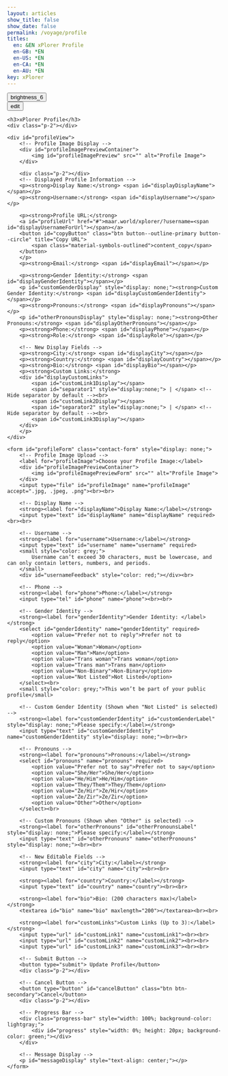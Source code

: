 ```yaml
---
layout: articles
show_title: false
show_date: false
permalink: /voyage/profile
titles:
  en: &EN xPlorer Profile
  en-GB: *EN
  en-US: *EN
  en-CA: *EN
  en-AU: *EN
key: xPlorer
---
```


<div class="p-5"></div>

<div class="form-container">
    <div class="button-container">
        <div class="back-button-container">
            <a href="/voyage" title="Voyage">
                <button id="backButton" class="btn button--outline-primary button--circle">
                    <span class="material-symbols-outlined">brightness_6</span>
                </button>
            </a>
        </div>
    <div class="edit-button-container">
        <button id="editButton" class="btn button--outline-primary button--circle" title="Edit Profile" data-mode="view">
            <span class="material-symbols-outlined" id="editButtonIcon">edit</span> 
        </button>
    </div>
    </div>

    <h3>xPlorer Profile</h3>
    <div class="p-2"></div>

    <div id="profileView">
        <!-- Profile Image Display -->
        <div id="profileImagePreviewContainer">
            <img id="profileImagePreview" src="" alt="Profile Image">
        </div>

        <div class="p-2"></div>
        <!-- Displayed Profile Information -->
        <p><strong>Display Name:</strong> <span id="displayDisplayName"></span></p>
        <p><strong>Username:</strong> <span id="displayUsername"></span></p>

        <p><strong>Profile URL:</strong> 
        <a id="profileUrl" href="#">maar.world/xplorer/?username=<span id="displayUsernameForUrl"></span></a>
        <button id="copyButton" class="btn button--outline-primary button--circle" title="Copy URL">
            <span class="material-symbols-outlined">content_copy</span>
        </button>
        </p>
        <p><strong>Email:</strong> <span id="displayEmail"></span></p>

        <p><strong>Gender Identity:</strong> <span id="displayGenderIdentity"></span></p>
        <p id="customGenderDisplay" style="display: none;"><strong>Custom Gender Identity:</strong> <span id="displayCustomGenderIdentity"></span></p>
        <p><strong>Pronouns:</strong> <span id="displayPronouns"></span></p>
        <p id="otherPronounsDisplay" style="display: none;"><strong>Other Pronouns:</strong> <span id="displayOtherPronouns"></span></p>
        <p><strong>Phone:</strong> <span id="displayPhone"></span></p>
        <p><strong>Role:</strong> <span id="displayRole"></span></p>

        <!-- New Display Fields -->
        <p><strong>City:</strong> <span id="displayCity"></span></p>
        <p><strong>Country:</strong> <span id="displayCountry"></span></p>
        <p><strong>Bio:</strong> <span id="displayBio"></span></p>
        <p><strong>Custom Links:</strong>
        <div id="displayCustomLinks">
            <span id="customLink1Display"></span>
            <span id="separator1" style="display:none;"> | </span> <!-- Hide separator by default --><br>
            <span id="customLink2Display"></span>
            <span id="separator2" style="display:none;"> | </span> <!-- Hide separator by default --><br>
            <span id="customLink3Display"></span>
        </div>
        </p>
    </div>

    <form id="profileForm" class="contact-form" style="display: none;">
        <!-- Profile Image Upload -->
        <label for="profileImage">Choose your Profile Image:</label>
        <div id="profileImagePreviewContainer">
            <img id="profileImagePreviewForm" src="" alt="Profile Image">
        </div>
        <input type="file" id="profileImage" name="profileImage" accept=".jpg, .jpeg, .png"><br><br>

        <!-- Display Name -->
        <strong><label for="displayName">Display Name:</label></strong>
        <input type="text" id="displayName" name="displayName" required><br><br>

        <!-- Username -->
        <strong><label for="username">Username:</label></strong>
        <input type="text" id="username" name="username" required>
        <small style="color: grey;">
            Username can’t exceed 30 characters, must be lowercase, and can only contain letters, numbers, and periods.
        </small>
        <div id="usernameFeedback" style="color: red;"></div><br>
        
        <!-- Phone -->
        <strong><label for="phone">Phone:</label></strong>
        <input type="tel" id="phone" name="phone"><br><br>

        <!-- Gender Identity -->
        <strong><label for="genderIdentity">Gender Identity: </label></strong>         
        <select id="genderIdentity" name="genderIdentity" required>
            <option value="Prefer not to reply">Prefer not to reply</option>
            <option value="Woman">Woman</option>
            <option value="Man">Man</option>
            <option value="Trans woman">Trans woman</option>
            <option value="Trans man">Trans man</option>
            <option value="Non-Binary">Non-Binary</option>
            <option value="Not Listed">Not Listed</option>
        </select><br>
        <small style="color: grey;">This won’t be part of your public profile</small>
        
        <!-- Custom Gender Identity (Shown when "Not Listed" is selected) -->
        <strong><label for="customGenderIdentity" id="customGenderLabel" style="display: none;">Please specify:</label></strong>
        <input type="text" id="customGenderIdentity" name="customGenderIdentity" style="display: none;"><br><br>

        <!-- Pronouns -->
        <strong><label for="pronouns">Pronouns:</label></strong>
        <select id="pronouns" name="pronouns" required>
            <option value="Prefer not to say">Prefer not to say</option>
            <option value="She/Her">She/Her</option>
            <option value="He/Him">He/Him</option>
            <option value="They/Them">They/Them</option>
            <option value="Ze/Hir">Ze/Hir</option>
            <option value="Ze/Zir">Ze/Zir</option>
            <option value="Other">Other</option>
        </select><br>

        <!-- Custom Pronouns (Shown when "Other" is selected) -->
        <strong><label for="otherPronouns" id="otherPronounsLabel" style="display: none;">Please specify:</label></strong>
        <input type="text" id="otherPronouns" name="otherPronouns" style="display: none;"><br><br>

        <!-- New Editable Fields -->
        <strong><label for="city">City:</label></strong>
        <input type="text" id="city" name="city"><br><br>

        <strong><label for="country">Country:</label></strong>
        <input type="text" id="country" name="country"><br><br>

        <strong><label for="bio">Bio: (200 characters max)</label></strong>
        <textarea id="bio" name="bio" maxlength="200"></textarea><br><br>

        <strong><label for="customLinks">Custom Links (Up to 3):</label></strong>
        <input type="url" id="customLink1" name="customLink1"><br><br>
        <input type="url" id="customLink2" name="customLink2"><br><br>
        <input type="url" id="customLink3" name="customLink3"><br><br>

        <!-- Submit Button -->
        <button type="submit"> Update Profile</button>
        <div class="p-2"></div>

        <!-- Cancel Button -->
        <button type="button" id="cancelButton" class="btn btn-secondary">Cancel</button>
        <div class="p-2"></div>

        <!-- Progress Bar -->
        <div class="progress-bar" style="width: 100%; background-color: lightgray;">
            <div id="progress" style="width: 0%; height: 20px; background-color: green;"></div>
        </div>

        <!-- Message Display -->
        <p id="messageDisplay" style="text-align: center;"></p>
    </form>
</div>

<script>
document.addEventListener('DOMContentLoaded', function() {
    const userId = localStorage.getItem('userId');
    let originalProfileImage = '';
    let currentUsername = ''; // To store the current username
    let isEditMode = false; // State variable to track current mode

    // Fetch profile data using the global fetchDataWithCache function
    fetchUserProfile(userId);

    async function fetchUserProfile(userId, forceRefresh = false) {
        const cacheKey = `profile_${userId}`;
        try {
            const data = await fetchDataWithCache(
                `http://media.maar.world:3001/api/profile?userId=${userId}`,
                cacheKey,
                5, // Cache for 5 minutes
                forceRefresh // Allow forcing a refresh
            );
            populateUserProfile(data);
        } catch (error) {
            console.error('Error fetching user data:', error);
            document.getElementById('messageDisplay').innerText = 'Error fetching user data. Please try again.';
        }
    }

    function populateUserProfile(data) {
        // Store the original username
        currentUsername = data.username || '';

        // Populate display fields
        document.getElementById('displayUsername').innerText = data.username || '';
        document.getElementById('displayUsernameForUrl').innerText = data.username || '';
        document.getElementById('profileUrl').href = `https://maar.world/xplorer/?username=${data.username || ''}`;
        document.getElementById('displayEmail').innerText = data.email || '';
        document.getElementById('displayPhone').innerText = data.phone || 'Not provided';
        document.getElementById('displayRole').innerText = data.role || 'Not provided';

        // Populate form fields for edit mode
        document.getElementById('displayName').value = data.displayName || ''; // Corrected from innerText to value
        document.getElementById('username').value = data.username || '';
        document.getElementById('phone').value = data.phone || '';

        // Handle gender identity and pronouns
        handleCustomFields(data);

        // Display the profile image
        if (data.profileImage) {
            originalProfileImage = `https://media.maar.world${data.profileImage}`;
            document.getElementById('profileImagePreview').src = originalProfileImage;
            document.getElementById('profileImagePreviewForm').src = originalProfileImage;
            document.getElementById('profileImagePreview').style.display = 'block';
            document.getElementById('profileImagePreviewForm').style.display = 'block';
        } else {
            document.getElementById('profileImagePreview').style.display = 'none';
            document.getElementById('profileImagePreviewForm').style.display = 'none';
        }

        // Handle additional fields like city, country, bio
        document.getElementById('displayDisplayName').innerText = data.displayName || ''; // View mode
        document.getElementById('city').value = data.city || '';
        document.getElementById('displayCity').innerText = data.city || '';
        document.getElementById('country').value = data.country || '';
        document.getElementById('displayCountry').innerText = data.country || '';
        document.getElementById('bio').value = data.bio || '';
        document.getElementById('displayBio').innerText = data.bio || '';

        // Handle custom links
        handleCustomLinks(data.customLinks || []);
    }

    function handleCustomFields(data) {
        // Handle custom gender identity if "Not Listed"
        if (data.genderIdentity === 'Not Listed') {
            document.getElementById('displayGenderIdentity').innerText = data.customGenderIdentity;
            document.getElementById('customGenderDisplay').style.display = 'block';
        } else {
            document.getElementById('displayGenderIdentity').innerText = data.genderIdentity || 'Not provided';
            document.getElementById('customGenderDisplay').style.display = 'none';
        }

        // Handle other pronouns if "Other"
        if (data.pronouns === 'Other') {
            document.getElementById('displayPronouns').innerText = data.otherPronouns;
            document.getElementById('otherPronounsDisplay').style.display = 'block';
        } else {
            document.getElementById('displayPronouns').innerText = data.pronouns || 'Not provided';
            document.getElementById('otherPronounsDisplay').style.display = 'none';
        }
    }

    function handleCustomLinks(links) {
        document.getElementById('customLink1').value = links[0] || '';
        document.getElementById('customLink1Display').innerHTML = links[0] ? `<a href="${links[0]}" target="_blank">${links[0]}</a>` : '';
        document.getElementById('customLink2').value = links[1] || '';
        document.getElementById('customLink2Display').innerHTML = links[1] ? `<a href="${links[1]}" target="_blank">${links[1]}</a>` : '';
        document.getElementById('customLink3').value = links[2] || '';
        document.getElementById('customLink3Display').innerHTML = links[2] ? `<a href="${links[2]}" target="_blank">${links[2]}</a>` : '';
    }

    // Toggle edit mode or cancel edit if already in edit mode
    document.getElementById('editButton').addEventListener('click', function() {
        toggleEditMode();
    });

    // Remove the separate cancel button if you want to handle cancel via the edit button
    // If you prefer to keep it, ensure it also toggles the mode
    document.getElementById('cancelButton').addEventListener('click', function() {
        toggleEditMode(); 
    });

    async function toggleEditMode(forceViewMode = null) {
        const profileForm = document.getElementById('profileForm');
        const profileView = document.getElementById('profileView');
        const editButton = document.getElementById('editButton');
        const editButtonIcon = document.getElementById('editButtonIcon');

        // Determine the new mode
        if (forceViewMode === null) {
            isEditMode = !isEditMode;
        } else {
            isEditMode = !forceViewMode;
        }

        if (isEditMode) {
            // Switch to Edit Mode
            profileView.style.display = 'none';
            profileForm.style.display = 'block';
            editButton.setAttribute('title', 'View Profile');
            editButtonIcon.textContent = 'visibility'; // Change to view icon
            editButton.setAttribute('data-mode', 'edit');
        } else {
            // Switch to View Mode
            profileView.style.display = 'block';
            profileForm.style.display = 'none';
            editButton.setAttribute('title', 'Edit Profile');
            editButtonIcon.textContent = 'edit'; // Change back to edit icon
            editButton.setAttribute('data-mode', 'view');
            resetProfileImage();

            // Re-fetch and populate the profile data to ensure it's up-to-date
            await fetchUserProfile(userId, true);
        }
    }

    // Image preview functionality during editing
    document.getElementById('profileImage').addEventListener('change', function(event) {
        const file = event.target.files[0];
        if (file) {
            const reader = new FileReader();
            reader.onload = function(e) {
                document.getElementById('profileImagePreviewForm').src = e.target.result;
            };
            reader.readAsDataURL(file);
        }
    });

    function resetProfileImage() {
        document.getElementById('profileImagePreview').src = originalProfileImage;
        document.getElementById('profileImagePreviewForm').src = originalProfileImage;
    }

    // Function to show/hide custom gender identity field based on selection
    function toggleCustomGender() {
        const genderIdentityField = document.getElementById('genderIdentity');
        if (genderIdentityField.value === 'Not Listed') {
            document.getElementById('customGenderLabel').style.display = 'block';
            document.getElementById('customGenderIdentity').style.display = 'block';
        } else {
            document.getElementById('customGenderLabel').style.display = 'none';
            document.getElementById('customGenderIdentity').style.display = 'none';
        }
    }

    // Function to show/hide other pronouns field based on selection
    function toggleOtherPronouns() {
        const pronounsField = document.getElementById('pronouns');
        if (pronounsField.value === 'Other') {
            document.getElementById('otherPronounsLabel').style.display = 'block';
            document.getElementById('otherPronouns').style.display = 'block';
        } else {
            document.getElementById('otherPronounsLabel').style.display = 'none';
            document.getElementById('otherPronouns').style.display = 'none';
        }
    }

    document.getElementById('genderIdentity').addEventListener('change', toggleCustomGender);
    document.getElementById('pronouns').addEventListener('change', toggleOtherPronouns);

    // Copy URL to clipboard functionality
    document.getElementById('copyButton').addEventListener('click', function() {
        const profileUrl = document.getElementById('profileUrl').href;
        const tempInput = document.createElement('input');
        tempInput.value = profileUrl;
        document.body.appendChild(tempInput);
        tempInput.select();
        document.execCommand('copy');
        document.body.removeChild(tempInput);
        alert('Profile URL copied to clipboard!');
    });

    // Validate username format and uniqueness
    const usernameInput = document.getElementById('username');
    const feedbackElement = document.getElementById('usernameFeedback');
    const validUsername = /^[a-z0-9_.]{1,30}$/;

    async function checkUsername() {
        const username = usernameInput.value.trim().toLowerCase();

        if (!validUsername.test(username)) {
            feedbackElement.innerText = 'Invalid username format.';
            feedbackElement.style.color = 'red';
            return false;
        }

        if (username === currentUsername) {
            feedbackElement.innerText = 'This is your current username.';
            feedbackElement.style.color = 'green';
            return true;
        }

        // Pass the correct userId (UUID) here
        const isUnique = await checkUsernameUniqueness(username, userId);
        if (!isUnique) {
            feedbackElement.innerText = 'Username is already taken.';
            feedbackElement.style.color = 'red';
            return false;
        }

        feedbackElement.innerText = 'Username is available!';
        feedbackElement.style.color = 'green';
        return true;
    }

    // Debounce function to limit the rate of function execution
    function debounce(func, delay) {
        let timeout;
        return function(...args) {
            clearTimeout(timeout);
            timeout = setTimeout(() => func.apply(this, args), delay);
        };
    }

    // Create a debounced version of checkUsername
    const debouncedCheckUsername = debounce(checkUsername, 500);

    // Update the event listener to use the debounced function
    usernameInput.addEventListener('input', debouncedCheckUsername);

    // Function to check if the username is unique
    async function checkUsernameUniqueness(username, currentUserId = null) {
        try {
            const url = new URL('http://media.maar.world:3001/api/checkUsername');
            url.searchParams.append('username', username);
            
            // Include currentUserId if available (i.e., during edit)
            if (currentUserId) {
                url.searchParams.append('currentUserId', currentUserId);
            }

            const response = await fetch(url.toString());
            const data = await response.json();
            return data.isUnique; // Assuming server returns { isUnique: true/false }
        } catch (error) {
            console.error('Error checking username uniqueness:', error);
            return false;
        }
    }

    // Submit profile form
    document.getElementById('profileForm').addEventListener('submit', async function(event) {
        event.preventDefault();

        const isUsernameValid = await checkUsername();
        if (!isUsernameValid) return;

        const formData = new FormData();
        populateFormData(formData);

        // Handle form submission with progress
        submitFormData(formData);
    });

    function populateFormData(formData) {
        formData.append('userId', userId);
        formData.append('username', usernameInput.value.trim().toLowerCase());
        formData.append('genderIdentity', document.getElementById('genderIdentity').value);
        if (document.getElementById('genderIdentity').value === 'Not Listed') {
            formData.append('customGenderIdentity', document.getElementById('customGenderIdentity').value);
        }
        formData.append('pronouns', document.getElementById('pronouns').value);
        if (document.getElementById('pronouns').value === 'Other') {
            formData.append('otherPronouns', document.getElementById('otherPronouns').value);
        }
        formData.append('phone', document.getElementById('phone').value);
        if (document.getElementById('profileImage').files[0]) {
            formData.append('profileImage', document.getElementById('profileImage').files[0]);
        }

        formData.append('displayName', document.getElementById('displayName').value.trim());
        formData.append('city', document.getElementById('city').value.trim());
        formData.append('country', document.getElementById('country').value.trim());
        formData.append('bio', document.getElementById('bio').value.trim());
        formData.append('customLinks', JSON.stringify([
            document.getElementById('customLink1').value.trim(),
            document.getElementById('customLink2').value.trim(),
            document.getElementById('customLink3').value.trim()
        ]));
    }

    async function submitFormData(formData) {
        const progressBar = document.getElementById('progress');
        progressBar.style.width = '0%';
        document.querySelector('.progress-bar').style.display = 'block';
        const cacheKey = `profile_${userId}`;

        const xhr = new XMLHttpRequest();
        xhr.open('POST', 'http://media.maar.world:3001/api/updateUserProfile', true);

        xhr.upload.onprogress = function(event) {
            if (event.lengthComputable) {
                const percentComplete = (event.loaded / event.total) * 100;
                progressBar.style.width = percentComplete + '%';
            }
        };

        xhr.onload = async function() {
            try {
                const response = JSON.parse(xhr.responseText);
                if (xhr.status === 200 && response.success) {
                    // Invalidate cached data after successful update
                    lscache.remove(cacheKey);
                    console.log(`Cache removed for key ${cacheKey}`);
                    document.getElementById('messageDisplay').innerText = 'Profile updated successfully!';
                    document.getElementById('messageDisplay').style.color = 'green';
                    
                    // Re-fetch the updated profile data
                    await fetchUserProfile(userId, true);

                    // Switch back to view mode after successful update
                    toggleEditMode(); 
                } else {
                    document.getElementById('messageDisplay').innerText = `Failed to update profile: ${response.message}`;
                    document.getElementById('messageDisplay').style.color = 'red';
                }
            } catch (error) {
                console.error('Error parsing server response:', error);
                document.getElementById('messageDisplay').innerText = 'An unexpected error occurred.';
                document.getElementById('messageDisplay').style.color = 'red';
            }
        };

        xhr.onerror = function() {
            document.getElementById('messageDisplay').innerText = 'An error occurred while updating your profile.';
            document.getElementById('messageDisplay').style.color = 'red';
        };

        xhr.send(formData);
    }

    // Initial call to fetch profile
    fetchUserProfile(userId);
});



</script>
